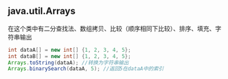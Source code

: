 ## java.util.Arrays

在这个类中有二分查找法、数组拷贝、比较（顺序相同下比较）、排序、填充、字符串输出

```java
int dataA[] = new int[] {1, 2, 3, 4, 5};
int dataB[] = new int[] {1, 2, 3, 4, 5};
Arrays.toString(dataA); //转换为字符串输出
Arrays.binarySearch(dataA, 5); //返回5在dataA中的索引
```

